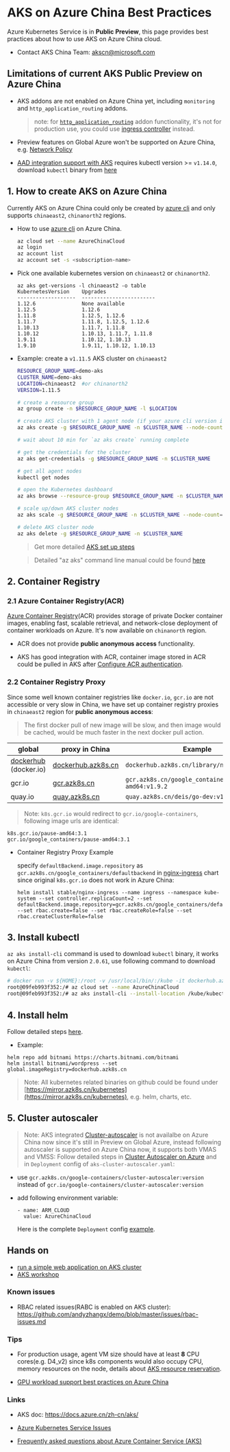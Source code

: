 # AKS on Azure China Best Practices

Azure Kubernetes Service is in **Public Preview**, this page provides best practices about how to use AKS on Azure China cloud.

- Contact AKS China Team: [akscn@microsoft.com](mailto:akscn@microsoft.com)

## Limitations of current AKS Public Preview on Azure China

- AKS addons are not enabled on Azure China yet, including `monitoring` and `http_application_routing` addons.
  > note: for [`http_application_routing`](https://docs.microsoft.com/en-us/azure/aks/http-application-routing) addon functionality, it's not for production use, you could use [ingress controller](https://docs.microsoft.com/en-us/azure/aks/ingress-basic) instead.

- Preview features on Global Azure won't be supported on Azure China, e.g. [Network Policy](https://docs.microsoft.com/en-us/azure/aks/use-network-policies)
- [AAD integration support with AKS](https://docs.microsoft.com/en-us/azure/aks/aad-integration) requires kubectl version >= `v1.14.0`, download `kubectl` binary from [here](https://mirror.azure.cn/kubernetes/kubectl/v1.14.0/bin/)

## 1. How to create AKS on Azure China

Currently AKS on Azure China could only be created by [azure cli](https://docs.microsoft.com/en-us/cli/azure/install-azure-cli) and only supports `chinaeast2`, `chinanorth2` regions.

- How to use [azure cli](https://docs.microsoft.com/en-us/cli/azure/install-azure-cli) on Azure China.

    ```sh
    az cloud set --name AzureChinaCloud
    az login
    az account list
    az account set -s <subscription-name>
    ```

- Pick one available kubernetes version on `chinaeast2` or `chinanorth2`.

    ```
    az aks get-versions -l chinaeast2 -o table
    KubernetesVersion    Upgrades
    -------------------  ------------------------
    1.12.6               None available
    1.12.5               1.12.6
    1.11.8               1.12.5, 1.12.6
    1.11.7               1.11.8, 1.12.5, 1.12.6
    1.10.13              1.11.7, 1.11.8
    1.10.12              1.10.13, 1.11.7, 1.11.8
    1.9.11               1.10.12, 1.10.13
    1.9.10               1.9.11, 1.10.12, 1.10.13
    ```

- Example: create a `v1.11.5` AKS cluster on `chinaeast2`

    ```sh
    RESOURCE_GROUP_NAME=demo-aks
    CLUSTER_NAME=demo-aks
    LOCATION=chinaeast2  #or chinanorth2
    VERSION=1.11.5
    
    # create a resource group
    az group create -n $RESOURCE_GROUP_NAME -l $LOCATION
    
    # create AKS cluster with 1 agent node (if your azure cli version is low, remove `--disable-rbac`)
    az aks create -g $RESOURCE_GROUP_NAME -n $CLUSTER_NAME --node-count 1 --node-vm-size Standard_D3_v2 --disable-rbac --generate-ssh-keys --kubernetes-version $VERSION -l $LOCATION
    
    # wait about 10 min for `az aks create` running complete
    
    # get the credentials for the cluster
    az aks get-credentials -g $RESOURCE_GROUP_NAME -n $CLUSTER_NAME
    
    # get all agent nodes
    kubectl get nodes
    
    # open the Kubernetes dashboard
    az aks browse --resource-group $RESOURCE_GROUP_NAME -n $CLUSTER_NAME
    
    # scale up/down AKS cluster nodes 
    az aks scale -g $RESOURCE_GROUP_NAME -n $CLUSTER_NAME --node-count=2
    
    # delete AKS cluster node
    az aks delete -g $RESOURCE_GROUP_NAME -n $CLUSTER_NAME
    
    ```

    > Get more detailed [AKS set up steps](https://docs.azure.cn/zh-cn/aks/kubernetes-walkthrough)
 
    > Detailed "az aks" command line manual could be found [here](https://docs.microsoft.com/en-us/cli/azure/aks)


## 2. Container Registry

### 2.1 Azure Container Registry(ACR)

[Azure Container Registry](https://azure.microsoft.com/en-us/services/container-registry/)(ACR) provides storage of private Docker container images, enabling fast, scalable retrieval, and network-close deployment of container workloads on Azure. It's now available on `chinanorth` region.

- ACR does not provide **public anonymous access** functionality.

- AKS has good integration with ACR, container image stored in ACR could be pulled in AKS after [Configure ACR authentication](https://docs.microsoft.com/en-us/azure/aks/tutorial-kubernetes-deploy-cluster#configure-acr-authentication).

### 2.2 Container Registry Proxy

Since some well known container registries like `docker.io`, `gcr.io` are not accessible or very slow in China, we have set up container registry proxies in `chinaeast2` region for **public anonymous access**:

> The first docker pull of new image will be slow, and then image would be cached, would be much faster in the next docker pull action.
 
| global | proxy in China | Example |
| ---- | ---- | ---- |
| [dockerhub](hub.docker.com) (docker.io) | [dockerhub.azk8s.cn](http://mirror.azk8s.cn/help/docker-registry-proxy-cache.html) | `dockerhub.azk8s.cn/library/nginx`|
| gcr.io | [gcr.azk8s.cn](http://mirror.azk8s.cn/help/gcr-proxy-cache.html) | `gcr.azk8s.cn/google_containers/hyperkube-amd64:v1.9.2` |
| quay.io | [quay.azk8s.cn](http://mirror.azk8s.cn/help/quay-proxy-cache.html) | `quay.azk8s.cn/deis/go-dev:v1.10.0` |

> Note:
`k8s.gcr.io` would redirect to `gcr.io/google-containers`, following image urls are identical:

```
k8s.gcr.io/pause-amd64:3.1
gcr.io/google_containers/pause-amd64:3.1
```
- Container Registry Proxy Example

    specify `defaultBackend.image.repository` as `gcr.azk8s.cn/google_containers/defaultbackend` in [nginx-ingress](https://github.com/helm/charts/tree/master/stable/nginx-ingress) chart since original `k8s.gcr.io` does not work in Azure China:

    ```
    helm install stable/nginx-ingress --name ingress --namespace kube-system --set controller.replicaCount=2 --set defaultBackend.image.repository=gcr.azk8s.cn/google_containers/defaultbackend --set rbac.create=false --set rbac.createRole=false --set rbac.createClusterRole=false
    ```

## 3. Install kubectl

`az aks install-cli` command is used to download `kubectl` binary, it works on Azure China from version `2.0.61`, use following command to download `kubectl`:

```sh
# docker run -v ${HOME}:/root -v /usr/local/bin/:/kube -it dockerhub.azk8s.cn/microsoft/azure-cli:2.0.61
root@09feb993f352:/# az cloud set --name AzureChinaCloud
root@09feb993f352:/# az aks install-cli --install-location /kube/kubectl
```

## 4. Install helm

Follow detailed steps [here](https://mirror.azk8s.cn/help/kubernetes.html).

- Example: 
```
helm repo add bitnami https://charts.bitnami.com/bitnami
helm install bitnami/wordpress --set global.imageRegistry=dockerhub.azk8s.cn
```

> Note:
All kubernetes related binaries on github could be found under [https://mirror.azk8s.cn/kubernetes](https://mirror.azk8s.cn/kubernetes), e.g. helm, charts, etc.

## 5. Cluster autoscaler
 > Note: AKS integrated [Cluster-autoscaler](https://docs.microsoft.com/zh-cn/azure/aks/cluster-autoscaler) is not availalbe on Azure China now since it's still in Preview on Global Azure, instead following autoscaler is supported on Azure China now, it supports both VMAS and VMSS:
Follow detailed steps in [Cluster Autoscaler on Azure](https://github.com/kubernetes/autoscaler/tree/master/cluster-autoscaler/cloudprovider/azure#cluster-autoscaler-on-azure) and in `Deployment` config of `aks-cluster-autoscaler.yaml`:

- use `gcr.azk8s.cn/google-containers/cluster-autoscaler:version` instead of `gcr.io/google-containers/cluster-autoscaler:version`

- add following environment variable:

    ```
    - name: ARM_CLOUD
      value: AzureChinaCloud
    ```

    Here is the complete `Deployment` config [example](https://github.com/Azure/container-service-for-azure-china/blob/master/aks/cluster-autoscaler-deployment-mooncake.yaml).

## Hands on
 - [run a simple web application on AKS cluster](https://github.com/andyzhangx/k8s-demo/tree/master/nginx-server#nginx-server-demo)
 - [AKS workshop](https://aksworkshop.io/)

### Known issues

- RBAC related issues(RABC is enabled on AKS cluster): https://github.com/andyzhangx/demo/blob/master/issues/rbac-issues.md
 
### Tips

- For production usage, agent VM size should have at least **8** CPU cores(e.g. D4_v2) since k8s components would also occupy CPU, memory resources on the node, details about [AKS resource reservation](https://docs.microsoft.com/en-us/azure/aks/concepts-clusters-workloads#resource-reservations).

- [GPU workload support best practices on Azure China](./gpu-support.md)

### Links
- AKS doc: https://docs.azure.cn/zh-cn/aks/

- [Azure Kubernetes Service Issues](https://github.com/Azure/AKS/)

- [Frequently asked questions about Azure Container Service (AKS)](https://docs.microsoft.com/zh-cn/azure/aks/faq)
